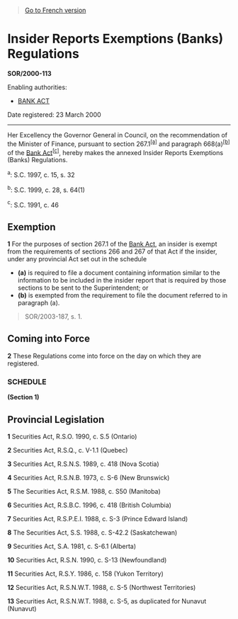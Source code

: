 > [Go to French version](/fr/Règlements/Décrets,%20ordonnances%20et%20règlements%20statutaires/2000/113.md)

# Insider Reports Exemptions (Banks) Regulations

**SOR/2000-113**

Enabling authorities: 
- [BANK ACT](/en/Acts/Statutes%20of%20Canada/1991/c.%2046.md)

Date registered: 23 March 2000

----------

Her Excellency the Governor General in Council, on the recommendation of the Minister of Finance, pursuant to section 267.1<sup><a href='#footnotea_e'>[a]</a></sup> and paragraph 668(a)<sup><a href='#footnoteb_e'>[b]</a></sup> of the [Bank Act](/en/Acts/Statutes%20of%20Canada/1991/c.%2046.md)<sup><a href='#footnotec_e'>[c]</a></sup>, hereby makes the annexed Insider Reports Exemptions (Banks) Regulations.

<a name='footnotea_e'><sup>a</sup></a>: S.C. 1997, c. 15, s. 32<br />

<a name='footnoteb_e'><sup>b</sup></a>: S.C. 1999, c. 28, s. 64(1)<br />

<a name='footnotec_e'><sup>c</sup></a>: S.C. 1991, c. 46<br />




## Exemption


**1** For the purposes of section 267.1 of the [Bank Act](/en/Acts/Statutes%20of%20Canada/1991/c.%2046.md), an insider is exempt from the requirements of sections 266 and 267 of that Act if the insider, under any provincial Act set out in the schedule
- **(a)** is required to file a document containing information similar to the information to be included in the insider report that is required by those sections to be sent to the Superintendent; or
- **(b)** is exempted from the requirement to file the document referred to in paragraph (a).
> SOR/2003-187, s. 1.





## Coming into Force


**2** These Regulations come into force on the day on which they are registered.




### **SCHEDULE** 
**(Section 1)**
## Provincial Legislation
**1** Securities Act, R.S.O. 1990, c. S.5 (Ontario)

**2** Securities Act, R.S.Q., c. V-1.1 (Quebec)

**3** Securities Act, R.S.N.S. 1989, c. 418 (Nova Scotia)

**4** Securities Act, R.S.N.B. 1973, c. S-6 (New Brunswick)

**5** The Securities Act, R.S.M. 1988, c. S50 (Manitoba)

**6** Securities Act, R.S.B.C. 1996, c. 418 (British Columbia)

**7** Securities Act, R.S.P.E.I. 1988, c. S-3 (Prince Edward Island)

**8** The Securities Act, S.S. 1988, c. S-42.2 (Saskatchewan)

**9** Securities Act, S.A. 1981, c. S-6.1 (Alberta)

**10** Securities Act, R.S.N. 1990, c. S-13 (Newfoundland)

**11** Securities Act, R.S.Y. 1986, c. 158 (Yukon Territory)

**12** Securities Act, R.S.N.W.T. 1988, c. S-5 (Northwest Territories)

**13** Securities Act, R.S.N.W.T. 1988, c. S-5, as duplicated for Nunavut (Nunavut)



